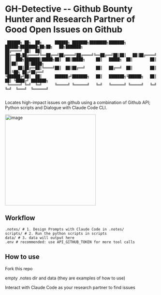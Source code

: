 # GH-Detective -- Github Bounty Hunter and Research Partner of Good Open Issues on Github

```
 ██████╗ ██╗  ██╗      ██████╗ ███████╗████████╗███████╗ ██████╗████████╗██╗██╗   ██╗███████╗
██╔════╝ ██║  ██║      ██╔══██╗██╔════╝╚══██╔══╝██╔════╝██╔════╝╚══██╔══╝██║██║   ██║██╔════╝
██║  ███╗███████║█████╗██║  ██║█████╗     ██║   █████╗  ██║        ██║   ██║██║   ██║█████╗  
██║   ██║██╔══██║╚════╝██║  ██║██╔══╝     ██║   ██╔══╝  ██║        ██║   ██║╚██╗ ██╔╝██╔══╝  
╚██████╔╝██║  ██║      ██████╔╝███████╗   ██║   ███████╗╚██████╗   ██║   ██║ ╚████╔╝ ███████╗
 ╚═════╝ ╚═╝  ╚═╝      ╚═════╝ ╚══════╝   ╚═╝   ╚══════╝ ╚═════╝   ╚═╝   ╚═╝  ╚═══╝  ╚══════╝
                                                                                             
```

Locates high-impact issues on github using a combination of Github API; Python scripts and Dialogue with Claude Code CLI.

<img width="300" height="auto" alt="image" src="https://github.com/user-attachments/assets/e86ef0ad-fca5-492f-9259-6d146edbb68c" />

## Workflow

```
.notes/ # 1. Design Prompts with Claude Code in .notes/
scripts/ # 2. Run the python scripts in scripts
data/ # 3. data will output here
.env # recommended: use API_GITHUB_TOKEN for more tool calls
```


## How to use

Fork this repo

empty .notes dir and data (they are examples of how to use)

Interact with Claude Code as your research partner to find issues